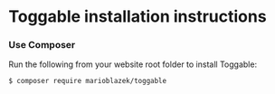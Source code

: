 # Toggable installation instructions

### Use Composer

Run the following from your website root folder to install Toggable:

```
$ composer require marioblazek/toggable
```
